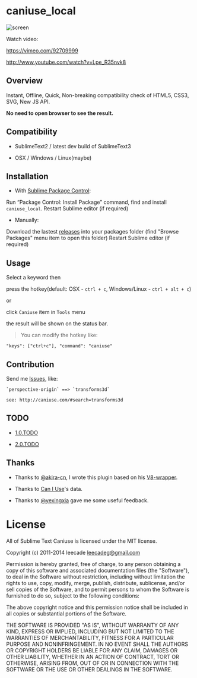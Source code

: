 # caniuse_local

![screen](http://dl.ooxx.org/output-mini.gif)

Watch video:

https://vimeo.com/92709999

http://www.youtube.com/watch?v=Lpe_R35nvk8

## Overview

Instant, Offline, Quick, Non-breaking compatibility check  of HTML5, CSS3, SVG, New JS API.

**No need to open browser to see the result.**

## Compatibility

- SublimeText2 / latest dev build of SublimeText3

- OSX / Windows / Linux(maybe)

## Installation

- With [Sublime Package Control](http://wbond.net/sublime_packages/package_control):

Run “Package Control: Install Package” command, find and install `caniuse_local`.
Restart Sublime editor (if required)

- Manually:

Download the lastest [releases](https://github.com/leecade/caniuse_local/releases) into your packages folder (find "Browse Packages" menu item to open this folder)
Restart Sublime editor (if required)

## Usage

Select a keyword then

press the hotkey(default: OSX - `ctrl + c`, Windows/Linux - `ctrl + alt + c`)

or

click `Caniuse` item in `Tools` menu

the result will be shown on the status bar.

> You can modify the hotkey like:
> 
```
"keys": ["ctrl+c"], "command": "caniuse"
```

## Contribution

Send me [Issues](https://github.com/leecade/caniuse_local/issues), like:

```
`perspective-origin` ==> `transforms3d`

see: http://caniuse.com/#search=transforms3d
```

## TODO

- [1.0.TODO](https://github.com/leecade/caniuse_local/blob/master/1.0.TODO)

- [2.0.TODO](https://github.com/leecade/caniuse_local/blob/master/2.0.TODO)

## Thanks

- Thanks to [@akira-cn](https://github.com/akira-cn), I wrote this plugin based on his [V8-wrapper](https://github.com/akira-cn/SublimeJS).

- Thanks to [Can I Use](http://caniuse.com/)'s data.

- Thanks to [@yexingxia](https://github.com/yexingxia) gave me some useful feedback.

License
=======

All of Sublime Text Caniuse is licensed under the MIT license.

Copyright (c) 2011-2014 leecade <leecadeg@gmail.com>

Permission is hereby granted, free of charge, to any person obtaining a copy of this software and associated documentation files (the "Software"), to deal in the Software without restriction, including without limitation the rights to use, copy, modify, merge, publish, distribute, sublicense, and/or sell copies of the Software, and to permit persons to whom the Software is furnished to do so, subject to the following conditions:

The above copyright notice and this permission notice shall be included in all copies or substantial portions of the Software.

THE SOFTWARE IS PROVIDED "AS IS", WITHOUT WARRANTY OF ANY KIND, EXPRESS OR IMPLIED, INCLUDING BUT NOT LIMITED TO THE WARRANTIES OF MERCHANTABILITY, FITNESS FOR A PARTICULAR PURPOSE AND NONINFRINGEMENT. IN NO EVENT SHALL THE AUTHORS OR COPYRIGHT HOLDERS BE LIABLE FOR ANY CLAIM, DAMAGES OR OTHER LIABILITY, WHETHER IN AN ACTION OF CONTRACT, TORT OR OTHERWISE, ARISING FROM, OUT OF OR IN CONNECTION WITH THE SOFTWARE OR THE USE OR OTHER DEALINGS IN THE SOFTWARE.
